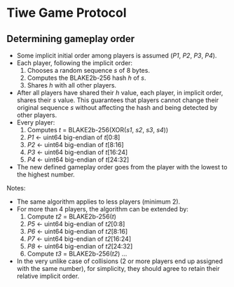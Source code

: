 # Tiwe Game Protocol

## Determining gameplay order

- Some implicit initial order among players is assumed (*P1*, *P2*, *P3*, *P4*).
- Each player, following the implicit order:
  1. Chooses a random sequence *s* of 8 bytes.
  2. Computes the BLAKE2b-256 hash *h* of *s*.
  3. Shares *h* with all other players.
- After all players have shared their *h* value, each player, in implicit order,
  shares their *s* value. This guarantees that players cannot change their
  original sequence *s* without affecting the hash and being detected by other
  players.
- Every player:
  1. Computes *t* = BLAKE2b-256(XOR(*s1*, *s2*, *s3*, *s4*))
  2. *P1* ← uint64 big-endian of *t*[0:8]
  3. *P2* ← uint64 big-endian of *t*[8:16]
  4. *P3* ← uint64 big-endian of *t*[16:24]
  5. *P4* ← uint64 big-endian of *t*[24:32]
- The new defined gameplay order goes from the player with the lowest to the
  highest number.

Notes:

- The same algorithm applies to less players (minimum 2).
- For more than 4 players, the algorithm can be extended by:
  1. Compute *t2* = BLAKE2b-256(*t*)
  2. *P5* ← uint64 big-endian of *t2*[0:8]
  3. *P6* ← uint64 big-endian of *t2*[8:16]
  4. *P7* ← uint64 big-endian of *t2*[16:24]
  5. *P8* ← uint64 big-endian of *t2*[24:32]
  6. Compute *t3* = BLAKE2b-256(*t2*) ...
- In the very unlike case of collisions (2 or more players end up assigned with
  the same number), for simplicity, they should agree to retain their relative
  implicit order.
